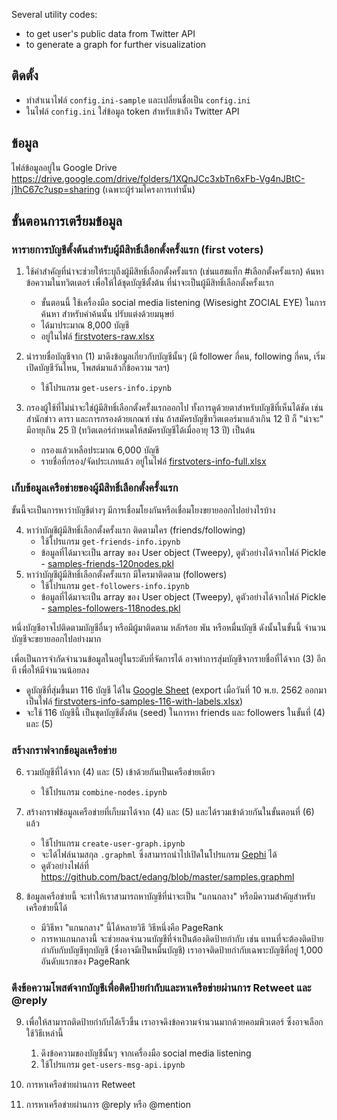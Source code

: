 Several utility codes:
- to get user's public data from Twitter API
- to generate a graph for further visualization

## ติดตั้ง

- ทำสำเนาไฟล์ `config.ini-sample` และเปลี่ยนชื่อเป็น `config.ini`
- ในไฟล์ `config.ini` ใส่ข้อมูล token สำหรับเข้าถึง Twitter API
  
## ข้อมูล

ไฟล์ข้อมูลอยู่ใน Google Drive https://drive.google.com/drive/folders/1XQnJCc3xbTn6xFb-Vg4nJBtC-j1hC67c?usp=sharing (เฉพาะผู้ร่วมโครงการเท่านั้น)

## ขั้นตอนการเตรียมข้อมูล

### หารายการบัญชีตั้งต้นสำหรับผู้มีสิทธิ์เลือกตั้งครั้งแรก (first voters)

1. ใช้คำสำคัญที่น่าจะช่วยให้ระบุถึงผู้มีสิทธิ์เลือกตั้งครั้งแรก (เช่นแฮชแท็ก #เลือกตั้งครั้งแรก) ค้นหาข้อความในทวิตเตอร์ เพื่อให้ได้ชุดบัญชีตั้งต้น ที่น่าจะเป็นผู้มีสิทธิ์เลือกตั้งครั้งแรก
   - ขั้นตอนนี้ ใช้เครื่องมือ social media listening (Wisesight ZOCIAL EYE) ในการค้นหา สำหรับคำค้นนั้น ปรับแต่งด้วยมนุษย์
   - ได้มาประมาณ 8,000 บัญชี
   - อยู่ในไฟล์ [firstvoters-raw.xlsx](https://drive.google.com/file/d/1gctblwJsnsnvLT-IEPqUKlWn1wvQnzc5/view?usp=sharing)

2. นำรายชื่อบัญชีจาก (1) มาดึงข้อมูลเกี่ยวกับบัญชีนั้นๆ (มี follower กี่คน, following กี่คน, เริ่มเปิดบัญชีวันไหน, โพสต์มาแล้วกี่ข้อความ ฯลฯ)
   - ใช้โปรแกรม `get-users-info.ipynb`

3. กรองผู้ใช้ที่ไม่น่าจะใช่ผู้มีสิทธิ์เลือกตั้งครั้งแรกออกไป ทั้งการดูด้วยตาสำหรับบัญชีที่เห็นได้ชัด เช่น สำนักข่าว ดารา และการกรองด้วยเกณฑ์ เช่น ถ้าสมัครบัญชีทวิตเตอร์มาแล้วเกิน 12 ปี ก็ "น่าจะ" มีอายุเกิน 25 ปี (ทวิตเตอร์กำหนดให้สมัครบัญชีได้เมื่ออายุ 13 ปี) เป็นต้น   
   - กรองแล้วเหลือประมาณ 6,000 บัญชี
   - รายชื่อที่กรอง/จัดประเภทแล้ว อยู่ในไฟล์ [firstvoters-info-full.xlsx](https://drive.google.com/file/d/1ugUev3_Gefz3xk8V0m4-SqkX397rLQOo/view?usp=sharing)

### เก็บข้อมูลเครือข่ายของผู้มีสิทธิ์เลือกตั้งครั้งแรก

ขั้นนี้จะเป็นการหาว่าบัญชีต่างๆ มีการเชื่อมโยงกันหรือเชื่อมโยงขยายออกไปอย่างไรบ้าง

4. หาว่าบัญชีผู้มีสิทธิ์เลือกตั้งครั้งแรก ติดตามใคร (friends/following)
   - ใช้โปรแกรม	`get-friends-info.ipynb`
   - ข้อมูลที่ได้มาจะเป็น array ของ User object (Tweepy), ดูตัวอย่างได้จากไฟล์ Pickle - [samples-friends-120nodes.pkl](https://drive.google.com/file/d/1iWd2TrUq3HNhABEprME5Z7vQzIlZgpk6/view?usp=sharing)
5. หาว่าบัญชีผู้มีสิทธิ์เลือกตั้งครั้งแรก มีใครมาติดตาม (followers)
   - ใช้โปรแกรม `get-followers-info.ipynb`
   - ข้อมูลที่ได้มาจะเป็น array ของ User object (Tweepy), ดูตัวอย่างได้จากไฟล์ Pickle - [samples-followers-118nodes.pkl](https://drive.google.com/file/d/1UO-me_ceU0zSenKIv11j8LM6eiIdIdxq/view?usp=sharing)

หนึ่งบัญชีอาจไปติดตามบัญชีอื่นๆ หรือมีผู้มาติดตาม หลักร้อย พัน หรือหมื่นบัญชี ดังนั้นในขั้นนี้ จำนวนบัญชีจะขยายออกไปอย่างมาก

เพื่อเป็นการจำกัดจำนวนข้อมูลในอยู่ในระดับที่จัดการได้ อาจทำการสุ่มบัญชีจากรายชื่อที่ได้จาก (3) อีกที เพื่อให้มีจำนวนน้อยลง
- ดูบัญชีที่สุ่มขึ้นมา 116 บัญชี ได้ใน [Google Sheet](https://docs.google.com/spreadsheets/d/1bTCMhcB5Iju4RQUCz4mnhxsxhN3nOLsN6PZ133qIDuA/edit#gid=327442729) (export เมื่อวันที่ 10 พ.ย. 2562 ออกมาเป็นไฟล์ [firstvoters-info-samples-116-with-labels.xlsx](https://drive.google.com/file/d/1HsmeDoTrJFEGx2rcrtS8DJQAz_WknYw-/view?usp=sharing))
- จะใช้ 116 บัญชีนี้ เป็นขุดบัญชีตั้งต้น (seed) ในการหา friends และ followers ในขั้นที่ (4) และ (5)

### สร้างกราฟจากข้อมูลเครือข่าย

6. รวมบัญชีที่ได้จาก (4) และ (5) เข้าด้วยกันเป็นเครือข่ายเดียว
   - ใช้โปรแกรม `combine-nodes.ipynb`

7. สร้างกราฟข้อมูลเครือข่ายที่เก็บมาได้จาก (4) และ (5) และได้รวมเข้าด้วยกันในขั้นตอนที่ (6) แล้ว
   - ใช้โปรแกรม `create-user-graph.ipynb`
   - จะได้ไฟล์นามสกุล `.graphml` ซึ่งสามารถนำไปเปิดในโปรแกรม [Gephi](https://gephi.org/) ได้
   - ดูตัวอย่างไฟล์ที่ https://github.com/bact/edang/blob/master/samples.graphml 

8. ข้อมูลเครือข่ายนี้ จะทำให้เราสามารถหาบัญชีที่น่าจะเป็น "แกนกลาง" หรือมีความสำคัญสำหรับเครือข่ายนี้ได้
   - มีวิธีหา "แกนกลาง" นี้ได้หลายวิธี วิธีหนึ่งคือ PageRank
   - การหาแกนกลางนี้ จะช่วยลดจำนวนบัญชีที่จำเป็นต้องติดป้ายกำกับ เช่น แทนที่จะต้องติดป้ายกำกับกับบัญชีทุกบัญชี (ซึ่งอาจมีเป็นหมื่นบัญชี) เราอาจติดป้ายกำกับเฉพาะบัญชีที่อยู่ 1,000 อันดับแรกของ PageRank 

### ดึงข้อความโพสต์จากบัญชีเพื่อติดป้ายกำกับและหาเครือข่ายผ่านการ Retweet และ @reply

9. เพื่อให้สามารถติดป้ายกำกับได้เร็วขึ้น เราอาจดึงข้อความจำนวนมากด้วยคอมพิวเตอร์ ซึ่งอาจเลือกใช้วิธีเหล่านี้
   1. ดึงข้อความของบัญชีนั้นๆ จากเครื่องมือ social media listening
   2. ใช้โปรแกรม `get-users-msg-api.ipynb`

10. การหาเครือข่ายผ่านการ Retweet

11. การหาเครือข่ายผ่านการ @reply หรือ @mention
